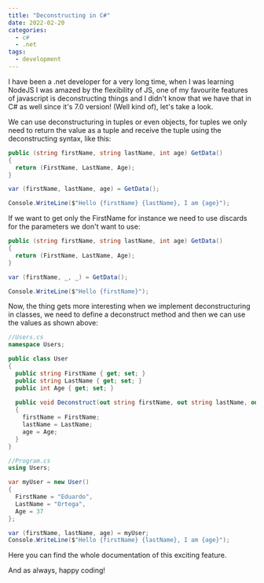 ```yaml
---
title: "Deconstructing in C#"
date: 2022-02-20
categories:
  - c#
  - .net
tags:
  - development
---
```


I have been a .net developer for a very long time, when I was learning NodeJS I was amazed by the flexibility of JS, one of my favourite features of javascript is deconstructing things and I didn't know that we have that in C# as well since it's 7.0 version! (Well kind of), let's take a look.

We can use deconstructuring in tuples or even objects, for tuples we only need to return the value as a tuple and receive the tuple using the deconstructing syntax, like this:

~~~ csharp
public (string firstName, string lastName, int age) GetData()
{
  return (FirstName, LastName, Age);
}

var (firstName, lastName, age) = GetData();

Console.WriteLine($"Hello {firstName} {lastName}, I am {age}");
~~~

If we want to get only the FirstName for instance we need to use discards for the parameters we don't want to use:

~~~ csharp
public (string firstName, string lastName, int age) GetData()
{
  return (FirstName, LastName, Age);
}

var (firstName, _, _) = GetData();

Console.WriteLine($"Hello {firstName}");
~~~

Now, the thing gets more interesting when we implement deconstructuring in classes, we need to define a deconstruct method and then we can use the values as shown above:

~~~ csharp
//Users.cs
namespace Users;

public class User
{
  public string FirstName { get; set; }
  public string LastName { get; set; }
  public int Age { get; set; }
  
  public void Deconstruct(out string firstName, out string lastName, out int age)
  {
    firstName = FirstName;
    lastName = LastName;
    age = Age;
  }
}

//Program.cs
using Users;

var myUser = new User()
{
  FirstName = "Eduardo",
  LastName = "Ortega",
  Age = 37
};

var (firstName, lastName, age) = myUser;
Console.WriteLine($"Hello {firstName} {lastName}, I am {age}");
~~~

Here you can find the whole documentation of this exciting feature.

And as always, happy coding!
